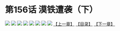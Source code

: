 # 第156话 漠铁遭袭（下）
![](https://mhpic.xiaomingtaiji.net/comic/D/斗破苍穹拆分版/156话/1.jpg-zymk.middle.webp)
![](https://mhpic.xiaomingtaiji.net/comic/D/斗破苍穹拆分版/156话/2.jpg-zymk.middle.webp)
![](https://mhpic.xiaomingtaiji.net/comic/D/斗破苍穹拆分版/156话/3.jpg-zymk.middle.webp)
![](https://mhpic.xiaomingtaiji.net/comic/D/斗破苍穹拆分版/156话/4.jpg-zymk.middle.webp)
![](https://mhpic.xiaomingtaiji.net/comic/D/斗破苍穹拆分版/156话/5.jpg-zymk.middle.webp)
![](https://mhpic.xiaomingtaiji.net/comic/D/斗破苍穹拆分版/156话/6.jpg-zymk.middle.webp)
![](https://mhpic.xiaomingtaiji.net/comic/D/斗破苍穹拆分版/156话/7.jpg-zymk.middle.webp)
![](https://mhpic.xiaomingtaiji.net/comic/D/斗破苍穹拆分版/156话/8.jpg-zymk.middle.webp)
[【上一章】](./155.md)
[【目录】](./README.md)
[【下一章】](./157.md)
